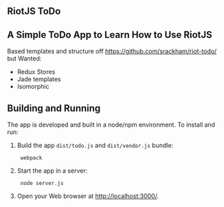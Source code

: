 ## RiotJS ToDo

A Simple ToDo App to Learn How to Use RiotJS
---------------------------------------------
Based templates and structure off <https://github.com/srackham/riot-todo/>
but Wanted:
  - Redux Stores
  - Jade templates
  - Isomorphic


Building and Running
-----------------------
The app is developed and built in a node/npm environment. To install
and run:

1. Build the app `dist/todo.js` and `dist/vendor.js` bundle:

        webpack

2. Start the app in a server:

        node server.js

3. Open your Web browser at <http://localhost:3000/>.
